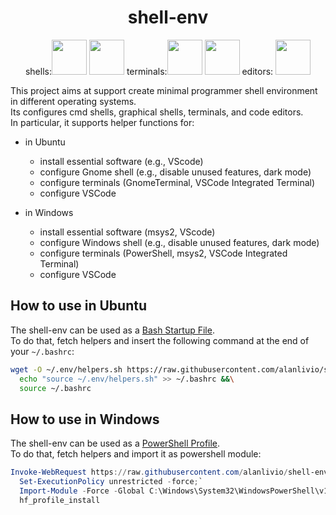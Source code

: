 <h1 align="center">shell-env</h1>
<p align="center">
  shells:<img width="56" height="56" src="https://upload.wikimedia.org/wikipedia/commons/2/20/Bash_Logo_black_and_white_icon_only.svg">
  <img width="56" height="56" src="https://upload.wikimedia.org/wikipedia/commons/a/af/PowerShell_Core_6.0_icon.png">
  terminals:<img width="56" height="56" src="https://upload.wikimedia.org/wikipedia/commons/0/01/Windows_Terminal_Logo_256x256.png">
  <img width="56" height="56" src="https://upload.wikimedia.org/wikipedia/commons/thumb/d/da/GNOME_Terminal_icon_2019.svg/1024px-GNOME_Terminal_icon_2019.svg.png">
  editors: <img width="56" height="56" src="https://upload.wikimedia.org/wikipedia/commons/2/2d/Visual_Studio_Code_1.18_icon.svg">
</p>

This project aims at support create minimal programmer shell environment in different operating systems.  
Its configures cmd shells, graphical shells, terminals, and code editors.  
In particular, it supports helper functions for:

- in Ubuntu
  - install essential software (e.g., VScode)
  - configure Gnome shell (e.g., disable unused features, dark mode)
  - configure terminals (GnomeTerminal, VSCode Integrated Terminal)
  - configure VSCode
  
- in Windows
  - install essential software (msys2, VScode)
  - configure Windows shell (e.g., disable unused features, dark mode)
  - configure terminals (PowerShell, msys2, VSCode Integrated Terminal)
  - configure VSCode

## How to use in Ubuntu

The shell-env can be used as a [Bash Startup File](https://www.gnu.org/software/bash/manual/html_node/Bash-Startup-Files.html).  
To do that, fetch helpers and insert the following command at the end of your `~/.bashrc`:

```bash
wget -O ~/.env/helpers.sh https://raw.githubusercontent.com/alanlivio/shell-env/master/helpers.sh &&\
  echo "source ~/.env/helpers.sh" >> ~/.bashrc &&\
  source ~/.bashrc
```

## How to use in Windows

The shell-env can be used as a [PowerShell Profile](https://docs.microsoft.com/en-us/powershell/module/microsoft.powershell.core/about/about_profiles?view=powershell-7).  
To do that, fetch helpers and import it as powershell module:

```powershell
Invoke-WebRequest https://raw.githubusercontent.com/alanlivio/shell-env/master/helpers.ps1 -OutFile C:\Windows\System32\WindowsPowerShell\v1.0\helpers.ps1;`
  Set-ExecutionPolicy unrestricted -force;`
  Import-Module -Force -Global C:\Windows\System32\WindowsPowerShell\v1.0\helpers.ps1;`
  hf_profile_install
```
